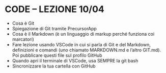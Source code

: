 <!-- @format -->

# CODE – LEZIONE 10/04

- Cosa è Git
- Spiegazione di Git tramite PrecursorApp
- Cosa è il Markdown (è un linguaggio di markup perché
  funziona coi marcatori)
- Fare lezione usando VSCode in cui si parla di Git e del
  Markdown, definizioni e comandi (uno chiamato
  MARKDOWN.md e l’altro GIT.md). Poi pubblicare questi file sul
  profilo GitHub
- Quando apri il terminale di VSCode, usa SEMPRE la git bash
- Sincronizzare la tua cartella con GitHub
